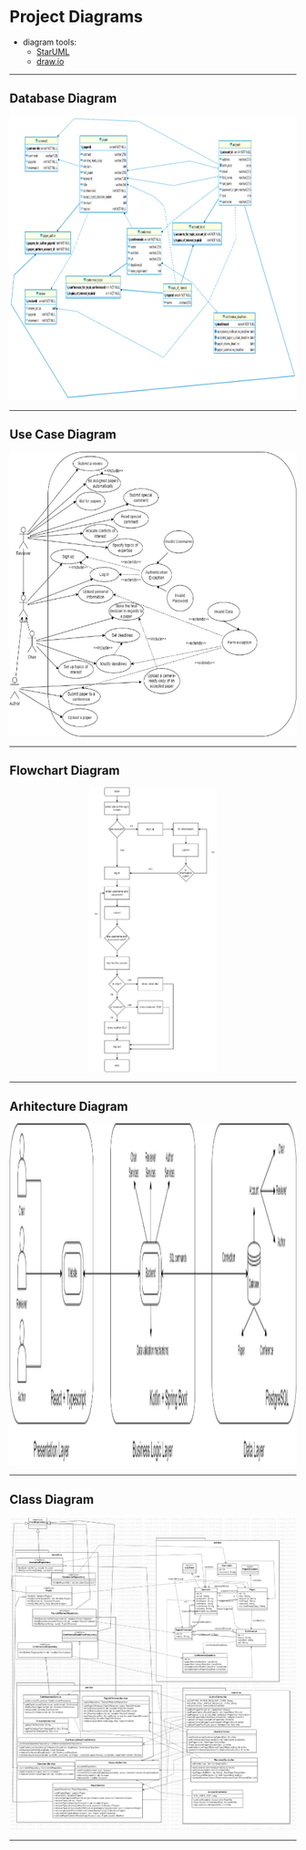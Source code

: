 # Project Diagrams
- diagram tools:
  - <a href="https://staruml.io/">StarUML</a>
  - <a href="https://app.diagrams.net/">draw.io</a>

<hr/>

## <a name="diagram-db"></a>Database Diagram

<p align="center"> <img src="https://github.com/EmanuelPutura/Keisatsu-cho/blob/main/diagrams/final-database-diagram.png" height="500"/> </p>

<hr/>

## Use Case Diagram

<p align="center"> <img src="https://github.com/EmanuelPutura/Keisatsu-cho/blob/main/diagrams/use_case_diagram.jpg" height="500"/> </p>

<hr/>

## Flowchart Diagram

<p align="center"> <img src="https://github.com/EmanuelPutura/Keisatsu-cho/blob/main/diagrams/flowchart.jpg" height="500"/> </p>

<hr/>

## Arhitecture Diagram

<p align="center"> <img src="https://github.com/EmanuelPutura/Keisatsu-cho/blob/main/diagrams/Architecture_diagram.drawio.png" height="600"/> </p>

<hr/>

## Class Diagram

<p align="center"> <img src="https://github.com/EmanuelPutura/Keisatsu-cho/blob/main/diagrams/class_diagram.jpg"/> </p>

<hr/>
